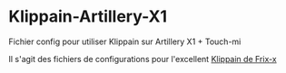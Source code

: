 # Klippain-Artillery-X1
Fichier config pour utiliser Klippain sur Artillery X1 + Touch-mi


Il s'agit des fichiers de configurations pour l'excellent [Klippain de Frix-x](https://github.com/Frix-x/klippain?tab=readme-ov-file#klippain)
